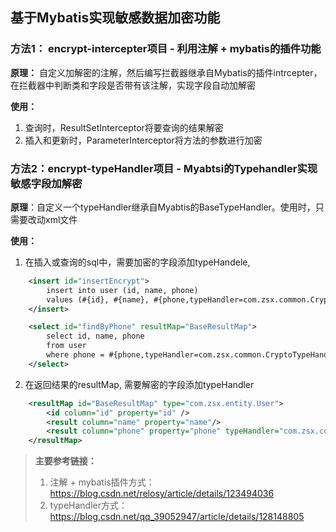 ## 基于Mybatis实现敏感数据加密功能

### 方法1： encrypt-intercepter项目 - 利用注解 + mybatis的插件功能

**原理：** 自定义加解密的注解，然后编写拦截器继承自Mybatis的插件intrcepter，在拦截器中判断类和字段是否带有该注解，实现字段自动加解密

**使用：**
1. 查询时，ResultSetInterceptor将要查询的结果解密
2. 插入和更新时，ParameterInterceptor将方法的参数进行加密



### 方法2：encrypt-typeHandler项目 - Myabtsi的Typehandler实现敏感字段加解密

**原理**：自定义一个typeHandler继承自Myabtis的BaseTypeHandler。使用时，只需要改动xml文件

**使用：**
1. 在插入或查询的sql中，需要加密的字段添加typeHandele,
```xml
    <insert id="insertEncrypt">
        insert into user (id, name, phone)
        values (#{id}, #{name}, #{phone,typeHandler=com.zsx.common.CryptoTypeHandler})
    </insert>

    <select id="findByPhone" resultMap="BaseResultMap">
        select id, name, phone
        from user
        where phone = #{phone,typeHandler=com.zsx.common.CryptoTypeHandler}
    </select>
```

2. 在返回结果的resultMap, 需要解密的字段添加typeHandler
```xml
    <resultMap id="BaseResultMap" type="com.zsx.entity.User">
        <id column="id" property="id" />
        <result column="name" property="name"/>
        <result column="phone" property="phone" typeHandler="com.zsx.common.CryptoTypeHandler" />
    </resultMap>
```

> **主要参考链接：**
> 1. 注解 + mybatis插件方式：https://blog.csdn.net/relosy/article/details/123494036
> 2. typeHandler方式：https://blog.csdn.net/qq_39052947/article/details/128148805
